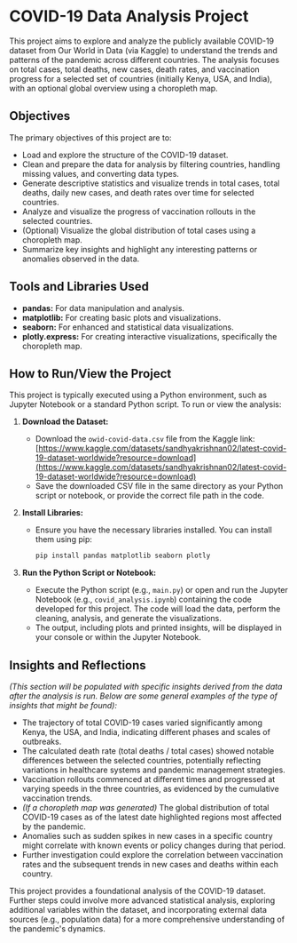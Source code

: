 # COVID-19 Data Analysis Project

This project aims to explore and analyze the publicly available COVID-19 dataset from Our World in Data (via Kaggle) to understand the trends and patterns of the pandemic across different countries. The analysis focuses on total cases, total deaths, new cases, death rates, and vaccination progress for a selected set of countries (initially Kenya, USA, and India), with an optional global overview using a choropleth map.

## Objectives

The primary objectives of this project are to:

* Load and explore the structure of the COVID-19 dataset.
* Clean and prepare the data for analysis by filtering countries, handling missing values, and converting data types.
* Generate descriptive statistics and visualize trends in total cases, total deaths, daily new cases, and death rates over time for selected countries.
* Analyze and visualize the progress of vaccination rollouts in the selected countries.
* (Optional) Visualize the global distribution of total cases using a choropleth map.
* Summarize key insights and highlight any interesting patterns or anomalies observed in the data.

## Tools and Libraries Used

* **pandas:** For data manipulation and analysis.
* **matplotlib:** For creating basic plots and visualizations.
* **seaborn:** For enhanced and statistical data visualizations.
* **plotly.express:** For creating interactive visualizations, specifically the choropleth map.

## How to Run/View the Project

This project is typically executed using a Python environment, such as Jupyter Notebook or a standard Python script. To run or view the analysis:

1.  **Download the Dataset:**
    * Download the `owid-covid-data.csv` file from the Kaggle link: [https://www.kaggle.com/datasets/sandhyakrishnan02/latest-covid-19-dataset-worldwide?resource=download](https://www.kaggle.com/datasets/sandhyakrishnan02/latest-covid-19-dataset-worldwide?resource=download)
    * Save the downloaded CSV file in the same directory as your Python script or notebook, or provide the correct file path in the code.

2.  **Install Libraries:**
    * Ensure you have the necessary libraries installed. You can install them using pip:
        ```bash
        pip install pandas matplotlib seaborn plotly
        ```

3.  **Run the Python Script or Notebook:**
    * Execute the Python script (e.g., `main.py`) or open and run the Jupyter Notebook (e.g., `covid_analysis.ipynb`) containing the code developed for this project. The code will load the data, perform the cleaning, analysis, and generate the visualizations.
    * The output, including plots and printed insights, will be displayed in your console or within the Jupyter Notebook.

## Insights and Reflections

*(This section will be populated with specific insights derived from the data after the analysis is run. Below are some general examples of the type of insights that might be found):*

* The trajectory of total COVID-19 cases varied significantly among Kenya, the USA, and India, indicating different phases and scales of outbreaks.
* The calculated death rate (total deaths / total cases) showed notable differences between the selected countries, potentially reflecting variations in healthcare systems and pandemic management strategies.
* Vaccination rollouts commenced at different times and progressed at varying speeds in the three countries, as evidenced by the cumulative vaccination trends.
* *(If a choropleth map was generated)* The global distribution of total COVID-19 cases as of the latest date highlighted regions most affected by the pandemic.
* Anomalies such as sudden spikes in new cases in a specific country might correlate with known events or policy changes during that period.
* Further investigation could explore the correlation between vaccination rates and the subsequent trends in new cases and deaths within each country.

This project provides a foundational analysis of the COVID-19 dataset. Further steps could involve more advanced statistical analysis, exploring additional variables within the dataset, and incorporating external data sources (e.g., population data) for a more comprehensive understanding of the pandemic's dynamics.
